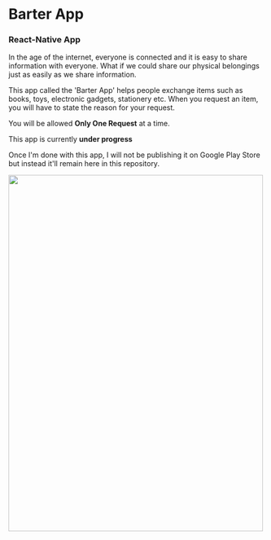 # Barter App
### React-Native App

In the age of the internet, everyone is connected and it is easy to share information
with everyone. What if we could share our physical belongings just as easily as we
share information.

This app called the 'Barter App' helps people exchange items such as books, toys, electronic gadgets, stationery etc.
When you request an item, you will have to state the reason for your request.

You will be allowed **Only One Request** at a time.  

This app is currently **under progress**


Once I'm done with this app, I will not be publishing it on Google Play Store but instead it'll remain here in this repository.



 <img align="left" width="500" height="700" src="https://github.com/josh-web/Barter-App/blob/master/assets/Welcome%20Screen.jpg">
 
 
 


